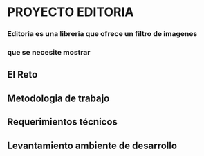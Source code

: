 # PROYECTO EDITORIA 
### Editoria es una libreria que ofrece un filtro de imagenes 
### que se necesite mostrar


## El Reto

## Metodologia de trabajo

## Requerimientos técnicos

## Levantamiento ambiente de desarrollo

